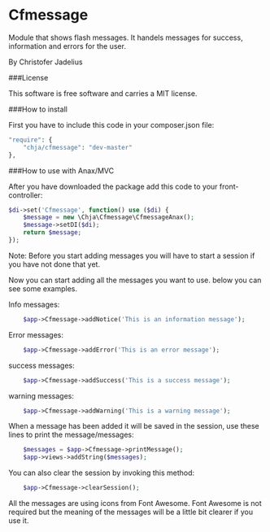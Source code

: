 Cfmessage
====================

Module that shows flash messages. It handels messages for success, information and errors for the user.

By Christofer Jadelius

###License

This software is free software and carries a MIT license.

###How to install

First you have to include this code in your composer.json file:

```php
"require": {
	"chja/cfmessage": "dev-master"
},
```

###How to use with Anax/MVC

After you have downloaded the package add this code to your front-controller:

```php
$di->set('Cfmessage', function() use ($di) {
    $message = new \Chja\Cfmessage\CfmessageAnax();
    $message->setDI($di);
    return $message;
});
```

Note: Before you start adding messages you will have to start a session if you have not done that yet.

Now you can start adding all the messages you want to use. below you can see some examples.

Info messages:

```php
	$app->Cfmessage->addNotice('This is an information message'); 
```

Error messages:

```php
	$app->Cfmessage->addError('This is an error message'); 
```

success messages:

```php
	$app->Cfmessage->addSuccess('This is a success message'); 
```

warning messages:

```php
	$app->Cfmessage->addWarning('This is a warning message'); 
```

When a message has been added it will be saved in the session, use these lines to print the message/messages:

```php
	$messages = $app->Cfmessage->printMessage();
    $app->views->addString($messages);
```

You can also clear the session by invoking this method:

```php
	$app->Cfmessage->clearSession();
```

All the messages are using icons from Font Awesome. Font Awesome is not required but the meaning of the messages will be a little bit clearer if you use it.
    
    